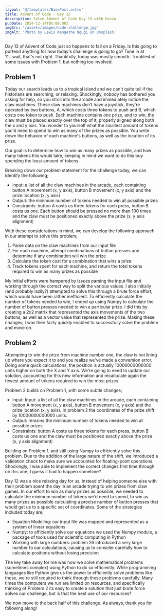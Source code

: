 ```yaml
---
layout: '@/templates/BasePost.astro'
title: Advent of Code - Day 13
description: Solve Advent of Code Day 13 with Kevin
pubDate: 2024-12-14T05:00:00Z
imgSrc: '/assets/images/code-challenge.jpg'
imgAlt: 'Photo by Lewis Kangethe Ngugi on Unsplash'
---
```


Day 13 of Advent of Code just so happens to fall on a Friday. Is this going to portend anything for how today's challenge is going to go? Tune in at 11...wait, that's not right. Thankfully, today was mostly smooth. Troubleshot some issues with Problem 1, but nothing too involved.

## Problem 1
Today our search leads us to a tropical island and we can't quite tell if the historians are searching, or relaxing. Shockingly, nobody has bothered you asking for help, so you stroll into the arcade and immediately notice the claw machines. These claw machines don't have a joystick, they're operated by two buttons, A, which costs three tokens to push and B, which costs one token to push. Each machine contains one prize, and to win, the claw must be placed exactly over the top of it, properly aligned along both the x and y axis. You wonder to yourself what the smallest amount of tokens you'd need to spend to win as many of the prizes as possible. You write down the behavior of each machine's buttons, as well as the location of its prize.

Our goal is to determine how to win as many prizes as possible, and how many tokens this would take, keeping in mind we want to do this buy spending the least amount of tokens.

Breaking down our problem statement for the challenge today, we can identify the following;
- Input: a list of all the claw machines in the arcade, each containing button A movement (x, y axis), button B movement (x, y axis) and the prize location (x, y axis)
- Output: the minimum number of tokens needed to win all possible prizes
- Constraints: button A costs us three tokens for each press, button B costs us one. Each button should be pressed no more than 100 times and the claw must be positioned exactly above the prize (x, y axis alignment)

With these considerations in mind, we can develop the following approach in our attempt to solve this problem;
1. Parse data on the claw machines from our input file
2. For each machine, attempt combinations of button presses and determine if any combination will win the prize
3. Calculate the token cost for a combination that wins a prize
4. Track tokens spent for each machine, and return the total tokens required to win as many prizes as possible

My initial efforts were hampered by issues parsing the input file and working through the correct way to split the various values. I also initially (and probably lazily?) attempted to solve this through a brute force effort, which would have been rather inefficient. To efficiently calculate the number of tokens needed to win, I ended up using Numpy to calculate the number of button presses needed to win a particular prize. I did this by creating a 2x2 matrix that represented the axis movements of the two buttons, as well as a vector value that represented the prize. Making these changes, I was then fairly quickly enabled to successfully solve the problem and move on.

## Problem 2
Attempting to win the prize from machine number one, the claw is not lining up where you expect it to and you realize we've made a conversion error. Doing some quick calculations, the position is actually 10000000000000 units higher on both the X and Y axis. We're going to need to update our solution, accounting for this new information and recalculate again the fewest amount of tokens required to win the most prizes.

Problem 2 builds on Problem 1, with some subtle changes;
- Input: Input: a list of all the claw machines in the arcade, each containing button A movement (x, y axis), button B movement (x, y axis) and the prize location (x, y axis). In problem 2 the coordinates of the prize shift by 10000000000000 units.
- Output: remains the minimum number of tokens needed to win all possible prizes
- Constraints: button A costs us three tokens for each press, button B costs us one and the claw must be positioned exactly above the prize (x, y axis alignment)

Building on Problem 1, and still using Numpy to efficiently solve this problem. Due to the addition of the large nature of the shift, we introduced a validation check to make sure we accounted for floating-point operations. Shockingly, I was able to implement the correct changes first time through on this one, I guess it had to happen sometime?

Day 12 was a nice relaxing day for us, instead of helping someone else with their problem spent the day in an arcade trying to win prizes from claw games. In our effort to win as many prizes as possible, we needed to calculate the minimum number of tokens we'd need to spend, to win as many prizes as possible calculating a precise number of button presses that would get us to a specific set of coordinates. Some of the strategies included today are;
- Equation Modeling: our input file was mapped and represented as a system of linear equations
- Numpy: to efficiently solve our equations we used the Numpy module, a package of tools used for scientific computing in Python
- Working with large numbers: problem 26 introduced a very large number to our calculations, causing us to consider carefully how to calculate positions without losing precision

The key take away for me was how we solve mathematical problems (sometimes complex) using Python to do so efficiently. While programming languages like Python give us the power to efficiently solve problems like these, we're still required to think through these problems carefully. Many times the computers we run are limited on resources, and specifically thinking of Problem 2 its easy to create a solution that just brute force solves our challenge, but is that the best use of our resources?

We now move to the back half of this challenge. As always, thank you for following along!